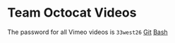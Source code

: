 # Team Octocat Videos

The password for all Vimeo videos is `33west26`
[Git](https://vimeo.com/123690644)
[Bash](https://vimeo.com/123753701)
